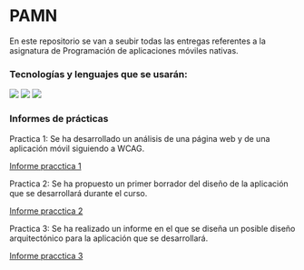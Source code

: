 # PAMN

En este repositorio se van a seubir todas las entregas referentes a la asignatura de Programación de aplicaciones móviles nativas.

### Tecnologías y lenguajes que se usarán:

<img src="https://img.shields.io/badge/-Kotlin-0095D5?style=flat&logo=Kotlin&logoColor=white">
<img src="https://img.shields.io/badge/-Android-3DDC84?style=flat&logo=Android&logoColor=white">
<img src="https://img.shields.io/badge/-Figma-F76E5F?style=flat&logo=Figma&logoColor=white">

### Informes de prácticas
Practica 1: Se ha desarrollado un análisis de una página web y de una aplicación móvil siguiendo a WCAG.

[Informe pracctica 1](https://github.com/anaMJimenezPerez/PAMN/blob/main/Accesibilidad_Web_Ana_Maria_Jimenez_Perez.pdf)

Practica 2: Se ha propuesto un primer borrador del diseño de la aplicación que se desarrollará durante el curso.

[Informe pracctica 2](https://github.com/anaMJimenezPerez/PAMN/blob/main/Practica_2_PAMN.pdf)

Practica 3: Se ha realizado un informe en el que se diseña un posible diseño arquitectónico para la aplicación que se desarrollará.

[Informe pracctica 3](https://github.com/anaMJimenezPerez/PAMN/blob/main/Practica_3_PAMN.pdf)
